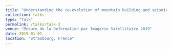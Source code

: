```yaml
---
title: "Understanding the co-evolution of mountain building and seismic hazard in regions of continental convergence"
collection: talks
type: "Talk"
permalink: /talks/talk-3
venue: "Mesure de la Deformation par Imagerie Satellitaire 2019"
date: 2019-01-01
location: "Strasbourg, France"
---
```

